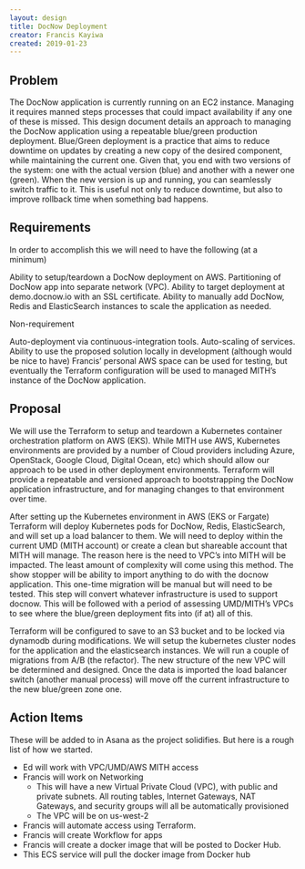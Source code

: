 ```yaml
---
layout: design
title: DocNow Deployment
creator: Francis Kayiwa
created: 2019-01-23
---
```


## Problem

The DocNow application is currently running on an EC2 instance. Managing it requires manned steps processes that could impact availability if any one of these is missed. This design document details an approach to managing the DocNow application using a repeatable blue/green production deployment. Blue/Green deployment is a practice that aims to reduce downtime on updates by creating a new copy of the desired component, while maintaining the current one. Given that, you end with two versions of the system: one with the actual version (blue) and another with a newer one (green). When the new version is up and running, you can seamlessly switch traffic to it. This is useful not only to reduce downtime, but also to improve rollback time when something bad happens.

## Requirements

In order to accomplish this we will need to have the following (at a minimum)

Ability to setup/teardown a DocNow deployment on AWS.
Partitioning of DocNow app into separate network (VPC).
Ability to target deployment at demo.docnow.io with an SSL certificate.
Ability to manually add DocNow, Redis and ElasticSearch instances to scale the application as needed.

Non-requirement

Auto-deployment via continuous-integration tools.
Auto-scaling of services.
Ability to use the proposed solution locally in development (although would be nice to have)
Francis’ personal AWS space can be used for testing, but eventually the Terraform configuration will be used to managed MITH’s instance of the DocNow application.

## Proposal

We will use the Terraform to setup and teardown a Kubernetes container orchestration platform on AWS (EKS). While MITH use AWS, Kubernetes environments are provided by a number of Cloud providers including Azure, OpenStack, Google Cloud, Digital Ocean, etc) which should allow our approach to be used in other deployment environments. Terraform will provide a repeatable and versioned approach to bootstrapping the DocNow application infrastructure, and for managing changes to that environment over time.

After setting up the Kubernetes environment in AWS (EKS or Fargate) Terraform will deploy Kubernetes pods for DocNow, Redis, ElasticSearch, and will set up a load balancer to them. We will need to deploy within the current UMD (MITH account) or create a clean but shareable account that MITH will manage. The reason here is the need to VPC’s into MITH will be impacted. The least amount of complexity will come using this method. The show stopper will be ability to import anything to do with the docnow application. This one-time migration will be manual but will need to be tested. This step will convert whatever infrastructure is used to support docnow. This will be followed with a period of assessing UMD/MITH’s VPCs to see where the blue/green deployment fits into (if at) all of this. 

Terraform will be configured to save to an S3 bucket and to be locked via dynamodb during modifications. We will setup the kubernetes cluster nodes for the application and the elasticsearch instances.  We will run a couple of migrations from A/B (the refactor). The new structure of the new VPC will be determined and designed. Once the data is imported the load balancer switch (another manual process) will move off the current infrastructure to the new blue/green zone one.

## Action Items

These will be added to in Asana as the project solidifies. But here is a rough list of how we started.

* Ed will work with VPC/UMD/AWS MITH access 
* Francis will work on Networking
	* This will have a new Virtual Private Cloud (VPC), with public and private subnets. All routing tables, Internet Gateways, NAT Gateways, and security groups will all be automatically provisioned
	* The VPC will be on us-west-2
* Francis will automate access using Terraform.
* Francis will create Workflow for apps 
* Francis will create a docker image that will be posted to Docker Hub. 
* This ECS service will pull the docker image from Docker hub
